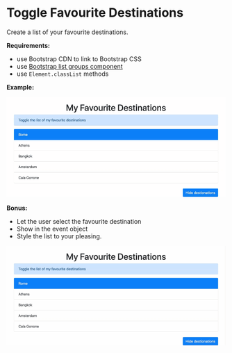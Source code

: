 # Toggle Favourite Destinations

Create a list of your favourite destinations.

**Requirements:**
- use Bootstrap CDN to link to Bootstrap CSS
- use [Bootstrap list groups component](https://getbootstrap.com/docs/4.0/components/list-group/)
- use `Element.classList` methods

**Example:**

![screenshot](toggle.gif)

**Bonus:**

- Let the user select the favourite destination
- Show in the event object
- Style the list to your pleasing.

![screenshot](select.gif)